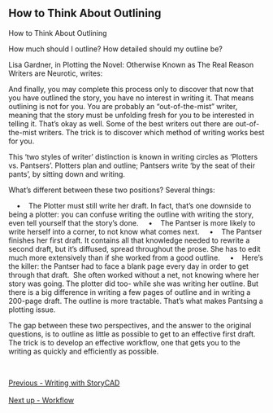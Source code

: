 ## How to Think About Outlining ##
How to Think About Outlining <br/>


How much should I outline? How detailed should my outline be?  <br/>

Lisa Gardner, in Plotting the Novel: Otherwise Known as The Real Reason Writers are Neurotic, writes: <br/>

And finally, you may complete this process only to discover that now that you have outlined the story, you have no interest in writing it. That means outlining is not for you. You are probably an “out-of-the-mist” writer, meaning that the story must be unfolding fresh for you to be interested in telling it. That’s okay as well. Some of the best writers out there are out-of-the-mist writers. The trick is to discover which method of writing works best for you.  <br/>

This ‘two styles of writer’ distinction is known in writing circles as ‘Plotters vs. Pantsers’. Plotters plan and outline; Pantsers write ‘by the seat of their pants’, by sitting down and writing.  <br/>

What’s different between these two positions? Several things:  <br/>

&nbsp;&nbsp;&nbsp;&nbsp;•&nbsp;&nbsp;&nbsp;&nbsp;The Plotter must still write her draft. In fact, that’s one downside to being a plotter: you can confuse writing the outline with writing the story, even tell yourself that the story’s done.
&nbsp;&nbsp;&nbsp;&nbsp;•&nbsp;&nbsp;&nbsp;&nbsp;The Pantser is more likely to write herself into a corner, to not know what comes next.
&nbsp;&nbsp;&nbsp;&nbsp;•&nbsp;&nbsp;&nbsp;&nbsp;The Pantser finishes her first draft. It contains all that knowledge needed to rewrite a second draft, but it’s diffused, spread throughout the prose. She has to edit much more extensively than if she worked from a good outline.
&nbsp;&nbsp;&nbsp;&nbsp;•&nbsp;&nbsp;&nbsp;&nbsp;Here’s the killer: the Pantser had to face a blank page every day in order to get through that draft.  She often worked without a net, not knowing where her story was going. The plotter did too- while she was writing her outline. But there is a big difference in writing a few pages of outline and in writing a 200-page draft. The outline is more tractable. That’s what makes Pantsing a plotting issue.

The gap between these two perspectives,  and the answer to the original questions, is to outline as little as possible to get to an effective first draft. The trick is to develop an effective workflow, one that gets you to the writing as quickly and efficiently as possible. <br/>



&nbsp;&nbsp;&nbsp;&nbsp; <br/>

[Previous - Writing with StoryCAD](Writing_with_StoryCAD.md) <br/><br/>
[Next up - Workflow](Workflow.md)

